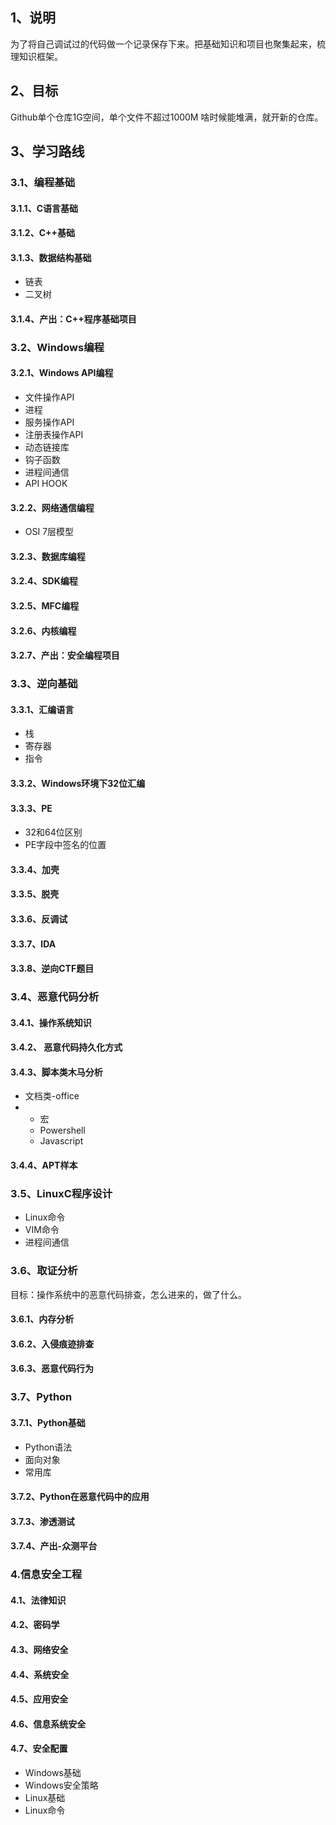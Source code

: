 ## 1、说明

 为了将自己调试过的代码做一个记录保存下来。把基础知识和项目也聚集起来，梳理知识框架。


## 2、目标

 Github单个仓库1G空间，单个文件不超过1000M
 啥时候能堆满，就开新的仓库。

## 3、学习路线

### 3.1、编程基础

#### 3.1.1、C语言基础


#### 3.1.2、C++基础


#### 3.1.3、数据结构基础

- 链表
- 二叉树

#### 3.1.4、产出：C++程序基础项目

### 3.2、Windows编程

#### 3.2.1、Windows API编程

- 文件操作API
- 进程
- 服务操作API
- 注册表操作API
- 动态链接库
- 钩子函数
- 进程间通信
- API HOOK

#### 3.2.2、网络通信编程

- OSI 7层模型


#### 3.2.3、数据库编程

#### 3.2.4、SDK编程

#### 3.2.5、MFC编程

#### 3.2.6、内核编程

#### 3.2.7、产出：安全编程项目

### 3.3、逆向基础

#### 3.3.1、汇编语言

- 栈
- 寄存器
- 指令

#### 3.3.2、Windows环境下32位汇编


#### 3.3.3、PE

- 32和64位区别
- PE字段中签名的位置

#### 3.3.4、加壳

#### 3.3.5、脱壳

#### 3.3.6、反调试

#### 3.3.7、IDA

#### 3.3.8、逆向CTF题目

### 3.4、恶意代码分析

#### 3.4.1、操作系统知识

#### 3.4.2、 恶意代码持久化方式

#### 3.4.3、脚本类木马分析

- 文档类-office
- - 宏
  - Powershell
  - Javascript

#### 3.4.4、APT样本



### 3.5、LinuxC程序设计
- Linux命令
- VIM命令
- 进程间通信

### 3.6、取证分析

目标：操作系统中的恶意代码排查，怎么进来的，做了什么。

#### 3.6.1、内存分析
#### 3.6.2、入侵痕迹排查
#### 3.6.3、恶意代码行为

### 3.7、Python

#### 3.7.1、Python基础

- Python语法
- 面向对象
- 常用库

#### 3.7.2、Python在恶意代码中的应用

#### 3.7.3、渗透测试

#### 3.7.4、产出-众测平台

### 4.信息安全工程

#### 4.1、法律知识

#### 4.2、密码学

#### 4.3、网络安全

#### 4.4、系统安全

#### 4.5、应用安全

#### 4.6、信息系统安全

#### 4.7、安全配置

- Windows基础
- Windows安全策略
- Linux基础
- Linux命令














